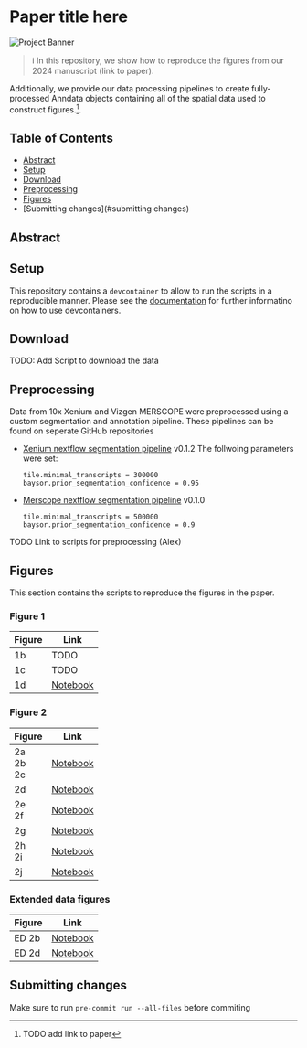 # Paper title here
![Project Banner](path/to/banner_image.png)

> :information_source:  In this repository, we show how to reproduce the figures from our 2024 manuscript (link to paper).

Additionally, we provide our data processing pipelines to create fully-processed Anndata objects containing all of the spatial data used to construct figures.[^1].

## Table of Contents

- [Abstract](#abstract)
- [Setup](#setup)
- [Download](#download)
- [Preprocessing](#preprocessing)
- [Figures](#figures)
- [Submitting changes](#submitting changes)
  
## Abstract

## Setup

This repository contains a `devcontainer` to allow to run the scripts in a reproducible manner. Please see the [documentation](https://code.visualstudio.com/docs/devcontainers/containers) for further informatino on how to use devcontainers.

## Download

TODO: Add Script to download the data

## Preprocessing

Data from 10x Xenium and Vizgen MERSCOPE were preprocessed using a custom segmentation and annotation pipeline. These pipelines can be found on seperate GitHub repositories

- [Xenium nextflow segmentation pipeline](https://github.com/maximilian-heeg/xenium-segmentation) v0.1.2
  The follwoing parameters were set:

  ```text
  tile.minimal_transcripts = 300000
  baysor.prior_segmentation_confidence = 0.95
  ```

- [Merscope nextflow segmentation pipeline](https://github.com/maximilian-heeg/vizgen-segmentation/) v0.1.0

  ```text
  tile.minimal_transcripts = 500000
  baysor.prior_segmentation_confidence = 0.9
  ```

TODO Link to scripts for preprocessing (Alex)

## Figures

This section contains the scripts to reproduce the figures in the paper.

### Figure 1

| Figure | Link                           |
|--------|--------------------------------|
| 1b     | TODO                           |
| 1c     | TODO                           |
| 1d     | [Notebook](/Figure_1/1d.ipynb) |

### Figure 2

| Figure                | Link                             |
|-----------------------|----------------------------------|
| 2a <br /> 2b<br /> 2c | [Notebook](/Figure_2/2abc.ipynb) |
| 2d                    | [Notebook](/Figure_2/2d.ipynb)   |
| 2e <br /> 2f          | [Notebook](/Figure_2/2ef.ipynb)  |
| 2g                    | [Notebook](/Figure_2/2g.ipynb)   |
| 2h <br /> 2i          | [Notebook](/Figure_2/2hi.ipynb)  |
| 2j                    | [Notebook](/Figure_2/2j.ipynb)   |

### Extended data figures

| Figure | Link                           |
|--------|--------------------------------|
| ED 2b  | [Notebook](/Figure_2/2g.ipynb) |
| ED 2d  | [Notebook](/Figure_2/2j.ipynb) |

## Submitting changes

Make sure to run `pre-commit run --all-files` before commiting

[^1]: TODO add link to paper
